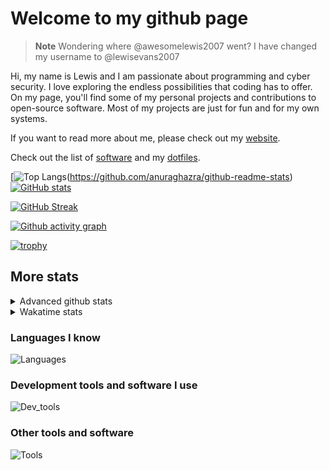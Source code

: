 # Welcome to my github page

> **Note**
> Wondering where @awesomelewis2007 went? I have changed my username to @lewisevans2007

Hi, my name is Lewis and I am passionate about programming and cyber security. I love exploring the endless possibilities that coding has to offer. On my page, you'll find some of my personal projects and contributions to open-source software. Most of my projects are just for fun and for my own systems.

If you want to read more about me, please check out my [website](https://lewisevans2007.github.io/).

Check out the list of [software](https://github.com/lewisevans2007/lewisevans2007/blob/master/software.md) and my [dotfiles](https://github.com/lewisevans2007/dotfiles).

[![Top Langs](https://github-readme-stats.vercel.app/api/top-langs/?username=lewisevans2007&hide=html,css,jupyter%20notebook&langs_count=10&layout=donut&theme=transparent&exclude_repo=GPT-code-repository,Obsidian_vault,Apple-PowerManagement,Apple-Security,CMake,qemu,swift,tcpdump,xnu)(https://github.com/anuraghazra/github-readme-stats) 
[![GitHub stats](https://github-readme-stats.vercel.app/api?username=lewisevans2007&show_icons=true&theme=transparent)](https://github.com/anuraghazra/github-readme-stats)

[![GitHub Streak](https://streak-stats.demolab.com?user=lewisevans2007&theme=transparent)](https://git.io/streak-stats)

[![Github activity graph](https://github-readme-activity-graph.vercel.app/graph?username=lewisevans2007&theme=github-compact&area=true)](https://github.com/ashutosh00710/github-readme-activity-graph)

[![trophy](https://github-profile-trophy.vercel.app/?username=lewisevans2007&theme=darkhub)](https://github.com/ryo-ma/github-profile-trophy)

## More stats
<details close>
<summary>Advanced github stats</summary>
<br>
  
![Metrics](https://raw.githubusercontent.com/lewisevans2007/lewisevans2007/master/github-metrics.svg)
  
</details>

<details close>
<summary>Wakatime stats</summary>
<br>

<!--START_SECTION:waka-->

```txt
Markdown     1 hr 6 mins     ███████████▓░░░░░░░░░░░░░   47.26 %
Python       46 mins         ████████▒░░░░░░░░░░░░░░░░   32.99 %
Other        8 mins          █▒░░░░░░░░░░░░░░░░░░░░░░░   05.83 %
Makefile     6 mins          █░░░░░░░░░░░░░░░░░░░░░░░░   04.32 %
JavaScript   4 mins          █░░░░░░░░░░░░░░░░░░░░░░░░   03.50 %
HTML         3 mins          ▓░░░░░░░░░░░░░░░░░░░░░░░░   02.32 %
C            2 mins          ▓░░░░░░░░░░░░░░░░░░░░░░░░   02.00 %
Text         1 min           ▒░░░░░░░░░░░░░░░░░░░░░░░░   00.78 %
CMake        0 secs          ░░░░░░░░░░░░░░░░░░░░░░░░░   00.60 %
C++          0 secs          ░░░░░░░░░░░░░░░░░░░░░░░░░   00.20 %
F#           0 secs          ░░░░░░░░░░░░░░░░░░░░░░░░░   00.14 %
Git Config   0 secs          ░░░░░░░░░░░░░░░░░░░░░░░░░   00.06 %
```

<!--END_SECTION:waka-->
</details>

### Languages I know
![Languages](https://skillicons.dev/icons?i=python,cpp,cs,c,javascript,nodejs,dotnet,bash,css,html,rust)
### Development tools and software I use
![Dev_tools](https://skillicons.dev/icons?i=git,docker,github,googlecloud,vscode,visualstudio,raspberrypi,linux,powershell,replit)
### Other tools and software
![Tools](https://skillicons.dev/icons?i=blender,ps,pr,ai,xd,figma)

